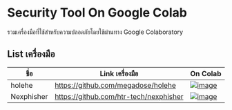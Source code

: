 # Security Tool  On Google Colab
รวมเครื่องมือที่ใช้สำหรับความปลอดภัยโดยใช้ผ่านทาง Google Colaboratory

## List เครื่องมือ
| ชื่อ | Link เครื่องมือ                            | On Colab |
|  - |  -------------------------------------- |   ----   |
| holehe |  https://github.com/megadose/holehe | [![image](https://colab.research.google.com/assets/colab-badge.svg)](https://colab.research.google.com/github/BoszGTec/STOGC/blob/main/Ab-Email/Holehe.ipynb) |
| Nexphisher |  https://github.com/htr-tech/nexphisher | [![image](https://colab.research.google.com/assets/colab-badge.svg)](https://colab.research.google.com/github/BoszGTec/STOGC/blob/main/Ab-Web/Nexphisher.ipynb) |
